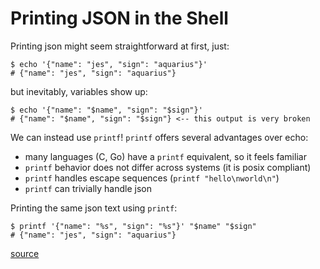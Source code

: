 # Printing JSON in the Shell

Printing json might seem straightforward at first, just:

```shell
$ echo '{"name": "jes", "sign": "aquarius"}'
# {"name": "jes", "sign": "aquarius"}
```

but inevitably, variables show up:

```shell
$ echo '{"name": "$name", "sign": "$sign"}'
# {"name": "$name", "sign": "$sign"} <-- this output is very broken
```

We can instead use `printf`! `printf` offers several advantages over echo:

- many languages (C, Go) have a `printf` equivalent, so it feels familiar
- `printf` behavior does not differ across systems (it is posix compliant)
- `printf` handles escape sequences (`printf "hello\nworld\n"`)
- `printf` can trivially handle json

Printing the same json text using `printf`:

```shell
$ printf '{"name": "%s", "sign": "%s"}' "$name" "$sign"
# {"name": "jes", "sign": "aquarius"}
```

[source](https://j3s.sh/thought/shell-tip-print-json-with-printf.html)
